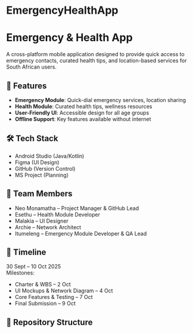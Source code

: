 # EmergencyHealthApp
# Emergency & Health App

A cross-platform mobile application designed to provide quick access to emergency contacts, curated health tips, and location-based services for South African users.

## 🚀 Features

- **Emergency Module**: Quick-dial emergency services, location sharing
- **Health Module**: Curated health tips, wellness resources
- **User-Friendly UI**: Accessible design for all age groups
- **Offline Support**: Key features available without internet

## 🛠️ Tech Stack

- Android Studio (Java/Kotlin)
- Figma (UI Design)
- GitHub (Version Control)
- MS Project (Planning)

## 👥 Team Members

- Neo Monamatha – Project Manager & GitHub Lead
- Esethu – Health Module Developer
- Malakia – UI Designer
- Archie – Network Architect
- Itumeleng – Emergency Module Developer & QA Lead

## 📅 Timeline

30 Sept – 10 Oct 2025  
Milestones:
- Charter & WBS – 2 Oct
- UI Mockups & Network Diagram – 4 Oct
- Core Features & Testing – 7 Oct
- Final Submission – 9 Oct

## 📁 Repository Structure

